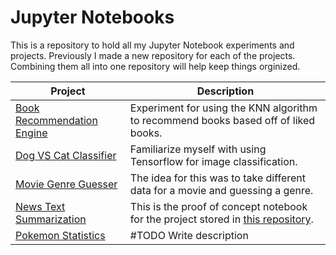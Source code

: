 # Jupyter Notebooks
This is a repository to hold all my Jupyter Notebook experiments and projects. Previously I made a new repository for each of the projects. Combining them all into one repository will help keep things orginized.

| Project | Description |
---------- | --------------
| [Book Recommendation Engine](./BookRecommender) | Experiment for using the KNN algorithm to recommend books based off of liked books. |
| [Dog VS Cat Classifier](./DogVsCatClassifier) | Familiarize myself with using Tensorflow for image classification. |
| [Movie Genre Guesser](./MovieGenreClassifier) | The idea for this was to take different data for a movie and guessing a genre.|
| [News Text Summarization](./NewsSummarization) | This is the proof of concept notebook for the project stored in [this repository](https://github.com/lazarust/NewsTextSummarization). |
| [Pokemon Statistics](./PokemonStatistics) | #TODO Write description |